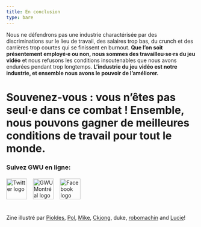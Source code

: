 ```yaml
---
title: En conclusion
type: bare
---
```


Nous ne défendrons pas une industrie charactérisée par des discriminations sur le lieu de travail, des salaires trop bas, du crunch et des carrières trop courtes qui se finissent en burnout. **Que l’on soit présentement employé·e ou non, nous sommes des travailleu·se·rs du jeu vidéo** et nous refusons les conditions insoutenables que nous avons endurées pendant trop longtemps. **L’industrie du jeu vidéo est notre industrie, et ensemble nous avons le pouvoir de l’améliorer.**

<div class="md-margin">
<h1>Souvenez-vous : vous n’êtes pas seul·e dans ce combat ! Ensemble, nous pouvons gagner de meilleures conditions de travail pour <strong>tout le monde</strong>.</h1>
</div>

<h3>Suivez GWU en ligne:</h3>

<div style="display:flex;justify-content: flex-start;margin-top:20px;margin-bottom:40px">
  <a title="GWU Montréal sur Twitter" href="https://twitter.com/gwu_montreal">
    <img
      style="width: 55px;height: 55px;margin-right: 1rem"
      src="/images/social-twitter.svg"
      alt="Twitter logo"
    />
  </a>
  <a title="GWU Montréal Website" href="https://gwumtl.com">
    <img
      style="width: 55px;height: 55px;margin-right: 1rem"
      src="/images/gwu-montreal-logo.svg"
      alt="GWU Montréal logo"
    />
  </a>
  <a title="GWU Montréal sur Facebook" href="https://www.facebook.com/gwumtl/">
    <img
      style="width: 55px;height: 55px"
      src="/images/social-facebook.svg"
      alt="Facebook logo"
    />
  </a>
</div>

Zine illustré par  [Pioldes](https://pioldes.tumblr.com), [Pol](https://twitter.com/polclarissou), [Mike](https://twitter.com/mikejwitz), [Ckjong](https://twitter.com/ckjong), duke, [robomachin](https://twitter.com/robomachin) and [Lucie](https://twitter.com/LucieViatge)!